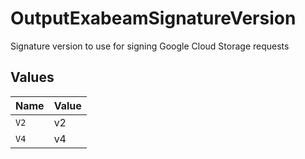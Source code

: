 # OutputExabeamSignatureVersion

Signature version to use for signing Google Cloud Storage requests


## Values

| Name  | Value |
| ----- | ----- |
| `V2`  | v2    |
| `V4`  | v4    |